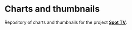 # Charts and thumbnails

Repository of charts and thumbnails for the
project <a href="https://hypozeuxis.github.io/g1-2024-website/" target="_blank">**Spot TV**</a>.
